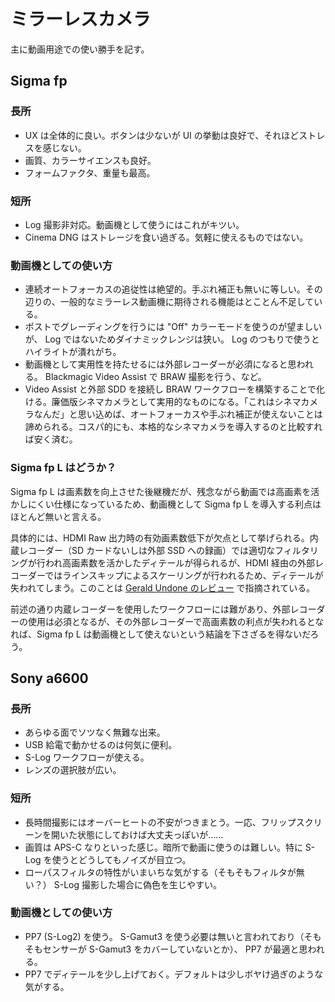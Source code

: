 # ミラーレスカメラ

主に動画用途での使い勝手を記す。

## Sigma fp

### 長所

- UX は全体的に良い。ボタンは少ないが UI の挙動は良好で、それほどストレスを感じない。
- 画質、カラーサイエンスも良好。
- フォームファクタ、重量も最高。

### 短所

- Log 撮影非対応。動画機として使うにはこれがキツい。
- Cinema DNG はストレージを食い過ぎる。気軽に使えるものではない。

### 動画機としての使い方

- 連続オートフォーカスの追従性は絶望的。手ぶれ補正も無いに等しい。その辺りの、一般的なミラーレス動画機に期待される機能はとことん不足している。
- ポストでグレーディングを行うには "Off" カラーモードを使うのが望ましいが、 Log ではないためダイナミックレンジは狭い。 Log のつもりで使うとハイライトが潰れがち。
- 動画機として実用性を持たせるには外部レコーダーが必須になると思われる。 Blackmagic Video Assist で BRAW 撮影を行う、など。
- Video Assist と外部 SDD を接続し BRAW ワークフローを構築することで化ける。廉価版シネマカメラとして実用的なものになる。「これはシネマカメラなんだ」と思い込めば、オートフォーカスや手ぶれ補正が使えないことは諦められる。コスパ的にも、本格的なシネマカメラを導入するのと比較すれば安く済む。

### Sigma fp L はどうか？

Sigma fp L は画素数を向上させた後継機だが、残念ながら動画では高画素を活かしにくい仕様になっているため、動画機として Sigma fp L を導入する利点はほとんど無いと言える。

具体的には、HDMI Raw 出力時の有効画素数低下が欠点として挙げられる。内蔵レコーダー（SD カードないしは外部 SSD への録画）では適切なフィルタリングが行われ高画素数を活かしたディテールが得られるが、HDMI 経由の外部レコーダーではラインスキップによるスケーリングが行われるため、ディテールが失われてしまう。このことは [Gerald Undone のレビュー](https://www.youtube.com/watch?v=Zsz3wto6lNk) で指摘されている。

前述の通り内蔵レコーダーを使用したワークフローには難があり、外部レコーダーの使用は必須となるが、その外部レコーダーで高画素数の利点が失われるとなれば、Sigma fp L は動画機として使えないという結論を下さざるを得ないだろう。

## Sony a6600

### 長所

- あらゆる面でソツなく無難な出来。
- USB 給電で動かせるのは何気に便利。
- S-Log ワークフローが使える。
- レンズの選択肢が広い。

### 短所

- 長時間撮影にはオーバーヒートの不安がつきまとう。一応、フリップスクリーンを開いた状態にしておけば大丈夫っぽいが……
- 画質は APS-C なりといった感じ。暗所で動画に使うのは難しい。特に S-Log を使うとどうしてもノイズが目立つ。
- ローパスフィルタの特性がいまいちな気がする（そもそもフィルタが無い？） S-Log 撮影した場合に偽色を生じやすい。

### 動画機としての使い方

- PP7 (S-Log2) を使う。 S-Gamut3 を使う必要は無いと言われており（そもそもセンサーが S-Gamut3 をカバーしていないとか）、 PP7 が最適と思われる。
- PP7 でディテールを少し上げておく。デフォルトは少しボヤけ過ぎのような気がする。
